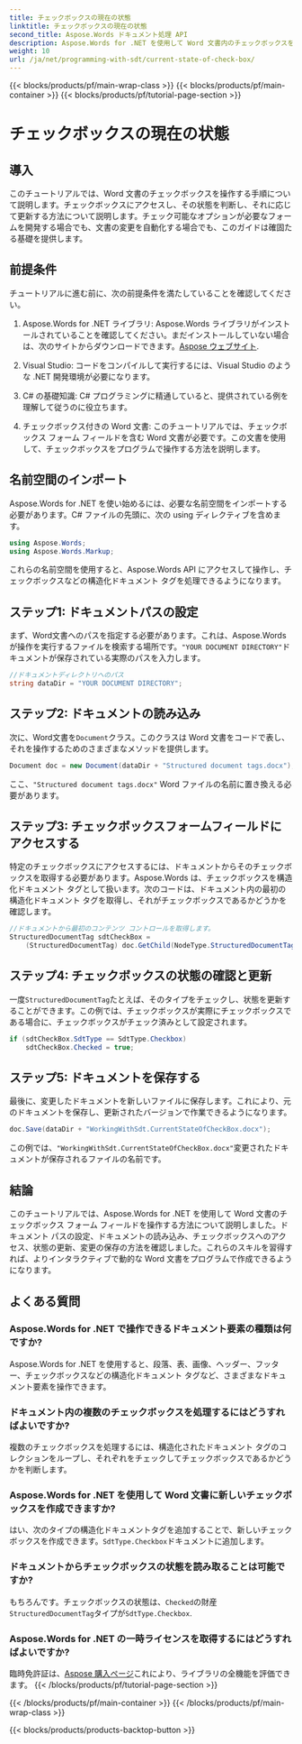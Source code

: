 ```yaml
---
title: チェックボックスの現在の状態
linktitle: チェックボックスの現在の状態
second_title: Aspose.Words ドキュメント処理 API
description: Aspose.Words for .NET を使用して Word 文書内のチェックボックスを管理する方法を学びます。このガイドでは、チェックボックスをプログラムで設定、更新、保存する方法について説明します。
weight: 10
url: /ja/net/programming-with-sdt/current-state-of-check-box/
---
```


{{< blocks/products/pf/main-wrap-class >}}
{{< blocks/products/pf/main-container >}}
{{< blocks/products/pf/tutorial-page-section >}}

# チェックボックスの現在の状態

## 導入

このチュートリアルでは、Word 文書のチェックボックスを操作する手順について説明します。チェックボックスにアクセスし、その状態を判断し、それに応じて更新する方法について説明します。チェック可能なオプションが必要なフォームを開発する場合でも、文書の変更を自動化する場合でも、このガイドは確固たる基礎を提供します。

## 前提条件

チュートリアルに進む前に、次の前提条件を満たしていることを確認してください。

1.  Aspose.Words for .NET ライブラリ: Aspose.Words ライブラリがインストールされていることを確認してください。まだインストールしていない場合は、次のサイトからダウンロードできます。[Aspose ウェブサイト](https://releases.aspose.com/words/net/).

2. Visual Studio: コードをコンパイルして実行するには、Visual Studio のような .NET 開発環境が必要になります。

3. C# の基礎知識: C# プログラミングに精通していると、提供されている例を理解して従うのに役立ちます。

4. チェックボックス付きの Word 文書: このチュートリアルでは、チェックボックス フォーム フィールドを含む Word 文書が必要です。この文書を使用して、チェックボックスをプログラムで操作する方法を説明します。

## 名前空間のインポート

Aspose.Words for .NET を使い始めるには、必要な名前空間をインポートする必要があります。C# ファイルの先頭に、次の using ディレクティブを含めます。

```csharp
using Aspose.Words;
using Aspose.Words.Markup;
```

これらの名前空間を使用すると、Aspose.Words API にアクセスして操作し、チェックボックスなどの構造化ドキュメント タグを処理できるようになります。

## ステップ1: ドキュメントパスの設定

まず、Word文書へのパスを指定する必要があります。これは、Aspose.Wordsが操作を実行するファイルを検索する場所です。`"YOUR DOCUMENT DIRECTORY"`ドキュメントが保存されている実際のパスを入力します。

```csharp
//ドキュメントディレクトリへのパス
string dataDir = "YOUR DOCUMENT DIRECTORY";
```

## ステップ2: ドキュメントの読み込み

次に、Word文書を`Document`クラス。このクラスは Word 文書をコードで表し、それを操作するためのさまざまなメソッドを提供します。

```csharp
Document doc = new Document(dataDir + "Structured document tags.docx");
```

ここ、`"Structured document tags.docx"` Word ファイルの名前に置き換える必要があります。

## ステップ3: チェックボックスフォームフィールドにアクセスする

特定のチェックボックスにアクセスするには、ドキュメントからそのチェックボックスを取得する必要があります。Aspose.Words は、チェックボックスを構造化ドキュメント タグとして扱います。次のコードは、ドキュメント内の最初の構造化ドキュメント タグを取得し、それがチェックボックスであるかどうかを確認します。

```csharp
//ドキュメントから最初のコンテンツ コントロールを取得します。
StructuredDocumentTag sdtCheckBox =
    (StructuredDocumentTag) doc.GetChild(NodeType.StructuredDocumentTag, 0, true);
```

## ステップ4: チェックボックスの状態の確認と更新

一度`StructuredDocumentTag`たとえば、そのタイプをチェックし、状態を更新することができます。この例では、チェックボックスが実際にチェックボックスである場合に、チェックボックスがチェック済みとして設定されます。

```csharp
if (sdtCheckBox.SdtType == SdtType.Checkbox)
    sdtCheckBox.Checked = true;
```

## ステップ5: ドキュメントを保存する

最後に、変更したドキュメントを新しいファイルに保存します。これにより、元のドキュメントを保存し、更新されたバージョンで作業できるようになります。

```csharp
doc.Save(dataDir + "WorkingWithSdt.CurrentStateOfCheckBox.docx");
```

この例では、`"WorkingWithSdt.CurrentStateOfCheckBox.docx"`変更されたドキュメントが保存されるファイルの名前です。

## 結論

このチュートリアルでは、Aspose.Words for .NET を使用して Word 文書のチェックボックス フォーム フィールドを操作する方法について説明しました。ドキュメント パスの設定、ドキュメントの読み込み、チェックボックスへのアクセス、状態の更新、変更の保存の方法を確認しました。これらのスキルを習得すれば、よりインタラクティブで動的な Word 文書をプログラムで作成できるようになります。

## よくある質問

### Aspose.Words for .NET で操作できるドキュメント要素の種類は何ですか?
Aspose.Words for .NET を使用すると、段落、表、画像、ヘッダー、フッター、チェックボックスなどの構造化ドキュメント タグなど、さまざまなドキュメント要素を操作できます。

### ドキュメント内の複数のチェックボックスを処理するにはどうすればよいですか?
複数のチェックボックスを処理するには、構造化されたドキュメント タグのコレクションをループし、それぞれをチェックしてチェックボックスであるかどうかを判断します。

### Aspose.Words for .NET を使用して Word 文書に新しいチェックボックスを作成できますか?
はい、次のタイプの構造化ドキュメントタグを追加することで、新しいチェックボックスを作成できます。`SdtType.Checkbox`ドキュメントに追加します。

### ドキュメントからチェックボックスの状態を読み取ることは可能ですか?
もちろんです。チェックボックスの状態は、`Checked`の財産`StructuredDocumentTag`タイプが`SdtType.Checkbox`.

### Aspose.Words for .NET の一時ライセンスを取得するにはどうすればよいですか?
臨時免許証は、[Aspose 購入ページ](https://purchase.aspose.com/temporary-license/)これにより、ライブラリの全機能を評価できます。
{{< /blocks/products/pf/tutorial-page-section >}}

{{< /blocks/products/pf/main-container >}}
{{< /blocks/products/pf/main-wrap-class >}}

{{< blocks/products/products-backtop-button >}}
